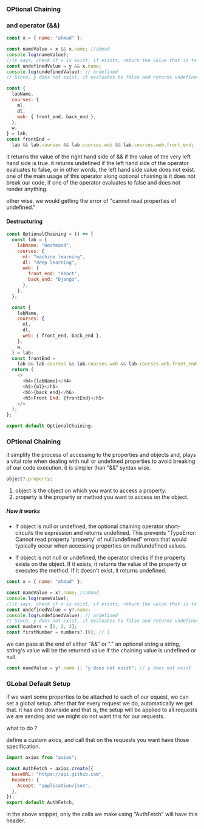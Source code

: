 ### OPtional Chaining

### and operator (&&)

```js
const x = { name: "ahmad" };

const nameValue = x && x.name; //ahmad
console.log(nameValue);
//it says, check if x is exist, if exists, return the value that is to the right hand side of &&
const undefinedValue = y && x.name;
console.log(undefinedValue); // undefined
// Since, y does not exist, it evaluates to false and returns undefined.
```

```js
const {
  labName,
  courses: {
    ml,
    dl,
    web: { front_end, back_end },
  },
  w,
} = lab;
const frontEnd =
  lab && lab.courses && lab.courses.web && lab.courses.web.front_end;
```

it returns the value of the right hand side of && if the value of the very left hand side is true.
it returns undefined if the left hand side of the operator evaluates to false, or in other words, the left hand side value does not exist.
one of the main usage of this operator along optional chaining is it does not break our code, if one of the operator evaluates to false and does not render anything.

other wise, we would getting the error of "cannot read properties of undefined."

#### Destructuring

```js
const OptionalChaining = () => {
  const lab = {
    labName: "Hoshmand",
    courses: {
      ml: "machine learning",
      dl: "deep learning",
      web: {
        front_end: "React",
        back_end: "Django",
      },
    },
  };

  const {
    labName,
    courses: {
      ml,
      dl,
      web: { front_end, back_end },
    },
    w,
  } = lab;
  const frontEnd =
    lab && lab.courses && lab.courses.web && lab.courses.web.front_end;
  return (
    <>
      <h4>{labName}</h4>
      <h5>{ml}</h5>
      <h6>{back_end}</h6>
      <h5>Front End: {frontEnd}</h5>
    </>
  );
};

export default OptionalChaining;
```

### OPtional Chaining

it simplify the process of accessing to the properties and objects and, plays a vital role when dealing with null or undefined properties to avoid breaking of our code execution.
it is simpler than "&&" syntax wise.

```js
object?.property;
```

1. object is the object on which you want to access a property.
2. property is the property or method you want to access on the object.

##### How it works

- If object is null or undefined, the optional chaining operator short-circuits the expression and returns undefined. This prevents "TypeError: Cannot read property 'property' of null/undefined" errors that would typically occur when accessing properties on null/undefined values.

- If object is not null or undefined, the operator checks if the property exists on the object. If it exists, it returns the value of the property or executes the method. If it doesn't exist, it returns undefined.

```js
const x = { name: "ahmad" };

const nameValue = x?.name; //ahmad
console.log(nameValue);
//it says, check if x is exist, if exists, return the value that is to the right hand side of &&
const undefinedValue = y?.name;
console.log(undefinedValue); // undefined
// Since, y does not exist, it evaluates to false and returns undefined.
const numbers = [1, 2, 3];
const firstNumber = numbers?.[0]; // 1
```

we can pass at the end of either "&&" or "." an optional string a string, string's value will be the returned value if the chaining value is undefined or null.

```js
const nameValue = y?.name || "y does not exist"; // y does not exist
```

### GLobal Default Setup

if we want some properties to be attached to each of our equest, we can set a global setup.
after that for every request we do, automatically we get that.
it has one downside and that is, the setup will be applied to all requests we are sending and we might do not want this for our requests.

what to do ?

define a custom axios, and call that on the requests you want have those specification.

```js
import axios from "axios";

const AuthFetch = axios.create({
  baseURL: "https://api.github.com",
  headers: {
    Accept: "application/json",
  },
});
export default AuthFetch;
```

in the above snippet, only the calls we make using "AuthFetch" will have this header.
